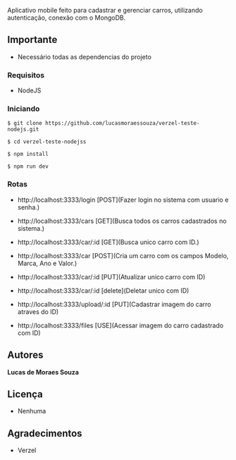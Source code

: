 Aplicativo mobile feito para cadastrar e gerenciar carros, utilizando autenticação, conexão com o MongoDB.

## Importante

- Necessário todas as dependencias do projeto

### Requisitos

- NodeJS

### Iniciando

```
$ git clone https://github.com/lucasmoraessouza/verzel-teste-nodejs.git
```

```
$ cd verzel-teste-nodejss
```

```
$ npm install
```

```
$ npm run dev
```

### Rotas

- http://localhost:3333/login [POST](Fazer login no sistema com usuario e senha.)

- http://localhost:3333/cars [GET](Busca todos os carros cadastrados no sistema.)

- http://localhost:3333/car/:id [GET](Busca unico carro com ID.)

- http://localhost:3333/car [POST](Cria um carro com os campos Modelo, Marca, Ano e Valor.)

- http://localhost:3333/car/:id [PUT](Atualizar unico carro com ID)

- http://localhost:3333/car/:id [delete](Deletar unico com ID)

- http://localhost:3333/upload/:id [PUT](Cadastrar imagem do carro atraves do ID)

- http://localhost:3333/files [USE](Acessar imagem do carro cadastrado com ID)

## Autores

**Lucas de Moraes Souza**

## Licença

- Nenhuma

## Agradecimentos

- Verzel
